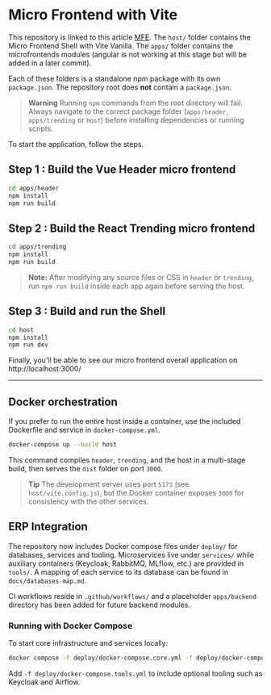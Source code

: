 # Micro Frontend with Vite

This repository is linked to this article [MFE](https://dev.to/mairouche/setup-a-micro-frontend-architecture-in-15min-with-vite-4pbg).
The `host/` folder contains the Micro Frontend Shell with Vite Vanilla.
The `apps/` folder contains the microfrontends modules (angular is not working at this stage but will be added in a later commit).

Each of these folders is a standalone npm package with its own `package.json`. The repository root does **not** contain a `package.json`.

> **Warning**
> Running `npm` commands from the root directory will fail. Always navigate to the correct package folder (`apps/header`, `apps/trending` or `host`) before installing dependencies or running scripts.

To start the application, follow the steps.

## Step 1 : Build the Vue Header micro frontend

```bash
cd apps/header
npm install
npm run build
```

## Step 2 : Build the React Trending micro frontend

```bash
cd apps/trending
npm install
npm run build
```

> **Note:** After modifying any source files or CSS in `header` or `trending`,
> run `npm run build` inside each app again before serving the host.

## Step 3 : Build and run the Shell

```bash
cd host
npm install
npm run dev
```

Finally, you'll be able to see our micro frontend overall application on http://localhost:3000/

---

## Docker orchestration

If you prefer to run the entire host inside a container, use the included Dockerfile and service in `docker-compose.yml`.

```bash
docker-compose up --build host
```

This command compiles `header`, `trending`, and the host in a multi-stage build, then serves the `dist` folder on port `3000`.

> **Tip**
> The development server uses port `5173` (see `host/vite.config.js`), but the Docker container exposes `3000` for consistency with the other services.

## ERP Integration

The repository now includes Docker compose files under `deploy/` for databases, services and tooling. Microservices live under `services/` while auxiliary containers (Keycloak, RabbitMQ, MLflow, etc.) are provided in `tools/`. A mapping of each service to its database can be found in `docs/databases-map.md`.

CI workflows reside in `.github/workflows/` and a placeholder `apps/backend` directory has been added for future backend modules.

### Running with Docker Compose

To start core infrastructure and services locally:

```bash
docker compose -f deploy/docker-compose.core.yml -f deploy/docker-compose.services.yml up -d
```

Add `-f deploy/docker-compose.tools.yml` to include optional tooling such as Keycloak and Airflow.
